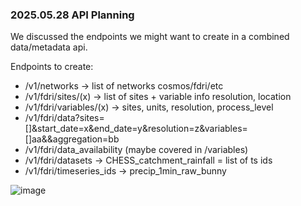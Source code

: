 ### 2025.05.28 API Planning

We discussed the endpoints we might want to create in a combined data/metadata api.

Endpoints to create:
- /v1/networks -> list of networks cosmos/fdri/etc
- /v1/fdri/sites/(x) -> list of sites + variable info resolution, location
- /v1/fdri/variables/(x) -> sites, units, resolution, process_level
- /v1/fdri/data?sites=[]&start_date=x&end_date=y&resolution=z&variables=[]aa&&aggregation=bb
- /v1/fdri/data_availability (maybe covered in /variables)
- /v1/fdri/datasets -> CHESS_catchment_rainfall = list of ts ids
- /v1/fdri/timeseries_ids -> precip_1min_raw_bunny

![image](https://github.com/user-attachments/assets/ea7a77c5-86c5-4c47-be7c-39e9909eb130)
